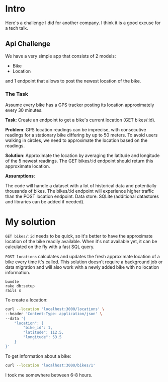 # Intro

Here's a challenge I did for another company. I think it is a good excuse for a tech talk.

## Api Challenge

We have a very simple app that consists of 2 models:

* Bike
* Location

and 1 endpoint that allows to post the newest location of the bike.

### The Task

Assume every bike has a GPS tracker posting its location approximately every 30 minutes.

**Task**: Create an endpoint to get a bike's current location (GET bikes/:id).

**Problem**: GPS location readings can be imprecise, with consecutive readings for a stationary bike differing by up to 50 meters. To avoid users walking in circles, we need to approximate the location based on the readings.

**Solution**: Approximate the location by averaging the latitude and longitude of the 5 newest readings. The GET bikes/:id endpoint should return this approximate location.

**Assumptions**:

The code will handle a dataset with a lot of historical data and potentially thousands of bikes.
The bikes/:id endpoint will experience higher traffic than the POST location endpoint.
Data store: SQLite (additional datastores and libraries can be added if needed).

# My solution

`GET bikes/:id` needs to be quick, so it's better to have the approximate location of the bike readily available. When it's not available yet, it can be calculated on the fly with a fast SQL query.

`POST locations` calculates and updates the fresh approximate location of a bike every time it's called. This solution doesn't require a background job or data migration and will also work with a newly added bike with no location information.

```
bundle
rake db:setup
rails s
```

To create a location:
```bash
curl --location 'localhost:3000/locations' \
--header 'Content-Type: application/json' \
--data '{
    "location": {
        "bike_id": 1,
        "latitude": 112.5,
        "longitude": 53.5
    }
}'
```

To get information about a bike:
```bash
curl --location 'localhost:3000/bikes/1'
```

I took me somewhere between 6-8 hours.